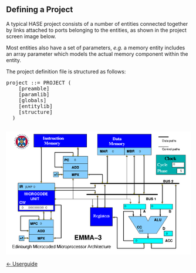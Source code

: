 ## Defining a Project

A typical HASE project consists of a number of entities connected together by links attached to ports belonging to the entities, as shown in the project screen image below.

Most entities also have a set of parameters, *e.g.* a memory entity includes an array parameter which models the actual memory component within the entity.

The project definition file is structured as follows:  
<pre>
project ::= PROJECT (  
    [preamble]<preamble.md>
    [paramlib]<paramlib.md>
    [globals]<globals.md>
    [entitylib]<entitylib.md>
    [structure]<structure.md>
  )
    </pre>

![image of EMMA project](images/emma3.png)

[<- Userguide](<Userguide.md>)
